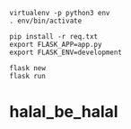 
`virtualenv -p python3 env`
<br>
`. env/bin/activate`

`pip install -r req.txt`
<br>
`export FLASK_APP=app.py`
<br>
`export FLASK_ENV=development`

`flask new`
<br>
`flask run`
# halal_be_halal
